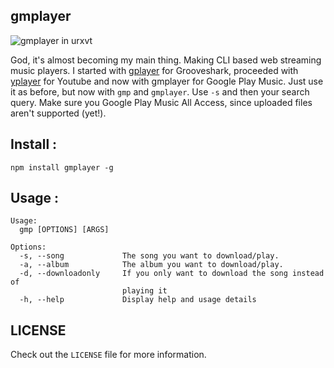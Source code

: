## gmplayer

![gmplayer in urxvt](http://i.imgur.com/n8Vquoq.png)

God, it's almost becoming my main thing. Making CLI based web streaming music players. I started with [gplayer](http://github.com/96aa48/gplayer.git) for Grooveshark, proceeded with [yplayer](http://github.com/96aa48/yplayer.git) for Youtube and now with gmplayer for Google Play Music. Just use it as before, but now with `gmp` and `gmplayer`. Use `-s` and then your search query. Make sure you Google Play Music All Access, since uploaded files aren't supported (yet!).

## Install :
```
npm install gmplayer -g
```

## Usage :
```
Usage:
  gmp [OPTIONS] [ARGS]

Options:
  -s, --song             The song you want to download/play.
  -a, --album            The album you want to download/play.
  -d, --downloadonly     If you only want to download the song instead of
                         playing it
  -h, --help             Display help and usage details

```

## LICENSE
Check out the `LICENSE` file for more information.
